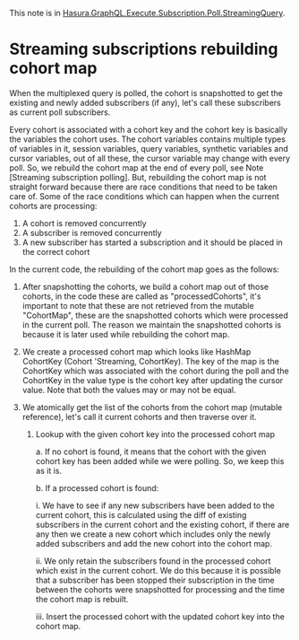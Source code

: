 This note is in [Hasura.GraphQL.Execute.Subscription.Poll.StreamingQuery](https://github.com/hasura/graphql-engine/blob/master/server/src-lib/Hasura/GraphQL/Execute/Subscription/Poll/StreamingQuery.hs#L48).

# Streaming subscriptions rebuilding cohort map


When the multiplexed query is polled, the cohort is snapshotted to get the
existing and newly added subscribers (if any), let's call these subscribers as
current poll subscribers.

Every cohort is associated with a cohort key and the cohort key is basically the
variables the cohort uses. The cohort variables contains multiple types of
variables in it, session variables, query variables, synthetic variables and
cursor variables, out of all these, the cursor variable may change with every
poll. So, we rebuild the cohort map at the end of every poll, see Note
[Streaming subscription polling]. But, rebuilding the cohort map is not straight
forward because there are race conditions that need to be taken care of. Some of
the race conditions which can happen when the current cohorts are processing:

1. A cohort is removed concurrently
2. A subscriber is removed concurrently
3. A new subscriber has started a subscription and it should be placed in the correct cohort

In the current code, the rebuilding of the cohort map goes as the follows:

1. After snapshotting the cohorts, we build a cohort map out of those cohorts,
   in the code these are called as "processedCohorts", it's important to note
   that these are not retrieved from the mutable "CohortMap", these are the
   snapshotted cohorts which were processed in the current poll. The reason we
   maintain the snapshotted cohorts is because it is later used while rebuilding
   the cohort map.

2. We create a processed cohort map which looks like HashMap CohortKey (Cohort
   'Streaming, CohortKey). The key of the map is the CohortKey which was
   associated with the cohort during the poll and the CohortKey in the value
   type is the cohort key after updating the cursor value. Note that both the
   values may or may not be equal.

3. We atomically get the list of the cohorts from the cohort map (mutable
reference), let's call it current cohorts and then traverse over it.

   1. Lookup with the given cohort key into the processed cohort map

      a. If no cohort is found, it means that the cohort with the given cohort
         key has been added while we were polling. So, we keep this as it is.

      b. If a processed cohort is found:

         i. We have to see if any new subscribers have been added to the current
            cohort, this is calculated using the diff of existing subscribers in
            the current cohort and the existing cohort, if there are any then we
            create a new cohort which includes only the newly added subscribers
            and add the new cohort into the cohort map.

         ii. We only retain the subscribers found in the processed cohort which
             exist in the current cohort. We do this because it is possible that
             a subscriber has been stopped their subscription in the time
             between the cohorts were snapshotted for processing and the time
             the cohort map is rebuilt.

         iii. Insert the processed cohort with the updated cohort key into the
         cohort map.


